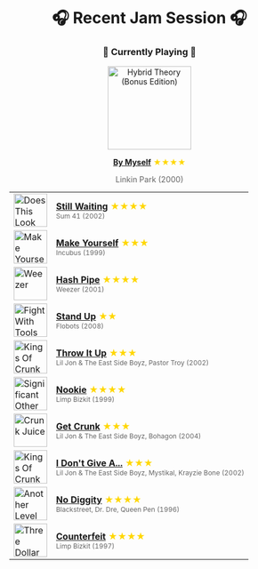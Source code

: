 <div align='center'>

# 🎧 Recent Jam Session 🎧

<h3>🎵 Currently Playing 🎵</h3>

<a href="https://open.spotify.com/track/6UzeOH4bRPzKTo2wCXMZmC"><img src="https://i.scdn.co/image/ab67616d0000b273e2f039481babe23658fc719a" width="150" height="150" alt="Hybrid Theory (Bonus Edition)" /></a>

<b><a href="https://open.spotify.com/track/6UzeOH4bRPzKTo2wCXMZmC">By Myself</a></b><span style="color: gold;"> ★★★★</span>

<span style="color: #666;">Linkin Park (2000)</span>

<table style='margin: 0 auto; max-width: 550px;'>
<tr>
<td width="60"><a href="https://open.spotify.com/track/2OMqSRS11ly56zg9u5za6c"><img src="https://i.scdn.co/image/ab67616d0000b2735f897ffe64efe64404d7a8a6" width="60" height="60" alt="Does This Look Infected?" /></a></td>
<td><b><a href="https://open.spotify.com/track/2OMqSRS11ly56zg9u5za6c">Still Waiting</a></b> <span style="color: gold;"> ★★★★</span><br><span style="font-size: 12px; color: #666;">Sum 41 (2002)</span></td>
</tr>
<tr>
<td width="60"><a href="https://open.spotify.com/track/7GkgOD5KQtoOFXYyY9mySX"><img src="https://i.scdn.co/image/ab67616d0000b27374fad40214d982351347e46e" width="60" height="60" alt="Make Yourself" /></a></td>
<td><b><a href="https://open.spotify.com/track/7GkgOD5KQtoOFXYyY9mySX">Make Yourself</a></b> <span style="color: gold;"> ★★★</span><br><span style="font-size: 12px; color: #666;">Incubus (1999)</span></td>
</tr>
<tr>
<td width="60"><a href="https://open.spotify.com/track/2mPMFJvQ0v27gVqe5b6nDn"><img src="https://i.scdn.co/image/ab67616d0000b2731e0dc5baaabda304b0ad1815" width="60" height="60" alt="Weezer" /></a></td>
<td><b><a href="https://open.spotify.com/track/2mPMFJvQ0v27gVqe5b6nDn">Hash Pipe</a></b> <span style="color: gold;"> ★★★★</span><br><span style="font-size: 12px; color: #666;">Weezer (2001)</span></td>
</tr>
<tr>
<td width="60"><a href="https://open.spotify.com/track/3yoZpOB5ro75ENWjl5F2z7"><img src="https://i.scdn.co/image/ab67616d0000b2739c42c35d57212a5920c42f6c" width="60" height="60" alt="Fight With Tools" /></a></td>
<td><b><a href="https://open.spotify.com/track/3yoZpOB5ro75ENWjl5F2z7">Stand Up</a></b> <span style="color: gold;"> ★★</span><br><span style="font-size: 12px; color: #666;">Flobots (2008)</span></td>
</tr>
<tr>
<td width="60"><a href="https://open.spotify.com/track/7MSwclTvW6KLLkTbmw9FUQ"><img src="https://i.scdn.co/image/ab67616d0000b2733ba0e7112f965bfda72b1c5b" width="60" height="60" alt="Kings Of Crunk" /></a></td>
<td><b><a href="https://open.spotify.com/track/7MSwclTvW6KLLkTbmw9FUQ">Throw It Up</a></b> <span style="color: gold;"> ★★★</span><br><span style="font-size: 12px; color: #666;">Lil Jon & The East Side Boyz, Pastor Troy (2002)</span></td>
</tr>
<tr>
<td width="60"><a href="https://open.spotify.com/track/1TEZWG1FdjzDdercCguTwj"><img src="https://i.scdn.co/image/ab67616d0000b2733783782de74f61e36795bf9c" width="60" height="60" alt="Significant Other" /></a></td>
<td><b><a href="https://open.spotify.com/track/1TEZWG1FdjzDdercCguTwj">Nookie</a></b> <span style="color: gold;"> ★★★★</span><br><span style="font-size: 12px; color: #666;">Limp Bizkit (1999)</span></td>
</tr>
<tr>
<td width="60"><a href="https://open.spotify.com/track/39jxVaEhI8R7csdu7GAjmL"><img src="https://i.scdn.co/image/ab67616d0000b2734ab521cf16202a5bc5f72cfe" width="60" height="60" alt="Crunk Juice" /></a></td>
<td><b><a href="https://open.spotify.com/track/39jxVaEhI8R7csdu7GAjmL">Get Crunk</a></b> <span style="color: gold;"> ★★★</span><br><span style="font-size: 12px; color: #666;">Lil Jon & The East Side Boyz, Bohagon (2004)</span></td>
</tr>
<tr>
<td width="60"><a href="https://open.spotify.com/track/6uWliNGZEZKGMPwSwccdjG"><img src="https://i.scdn.co/image/ab67616d0000b2733ba0e7112f965bfda72b1c5b" width="60" height="60" alt="Kings Of Crunk" /></a></td>
<td><b><a href="https://open.spotify.com/track/6uWliNGZEZKGMPwSwccdjG">I Don't Give A...</a></b> <span style="color: gold;"> ★★★</span><br><span style="font-size: 12px; color: #666;">Lil Jon & The East Side Boyz, Mystikal, Krayzie Bone (2002)</span></td>
</tr>
<tr>
<td width="60"><a href="https://open.spotify.com/track/6MdqqkQ8sSC0WB4i8PyRuQ"><img src="https://i.scdn.co/image/ab67616d0000b27303ca37157b9ceefbe8fe225b" width="60" height="60" alt="Another Level" /></a></td>
<td><b><a href="https://open.spotify.com/track/6MdqqkQ8sSC0WB4i8PyRuQ">No Diggity</a></b> <span style="color: gold;"> ★★★★</span><br><span style="font-size: 12px; color: #666;">Blackstreet, Dr. Dre, Queen Pen (1996)</span></td>
</tr>
<tr>
<td width="60"><a href="https://open.spotify.com/track/2nMN06ZdkOyGrhSDt9CKah"><img src="https://i.scdn.co/image/ab67616d0000b273946301359b8ad60772671b8f" width="60" height="60" alt="Three Dollar Bill, Y'all $" /></a></td>
<td><b><a href="https://open.spotify.com/track/2nMN06ZdkOyGrhSDt9CKah">Counterfeit</a></b> <span style="color: gold;"> ★★★★</span><br><span style="font-size: 12px; color: #666;">Limp Bizkit (1997)</span></td>
</tr>
</table>
</div>

